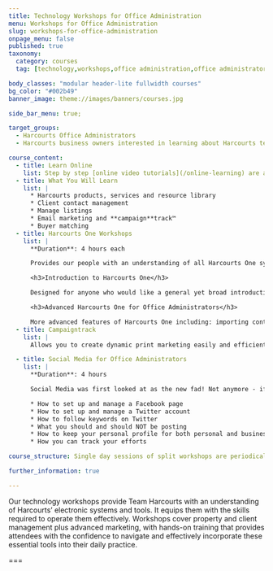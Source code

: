 ```yaml
---
title: Technology Workshops for Office Administration
menu: Workshops for Office Administration
slug: workshops-for-office-administration
onpage_menu: false
published: true
taxonomy:
  category: courses
  tag: [technology,workshops,office administration,office administrators]

body_classes: "modular header-lite fullwidth courses"
bg_color: "#002b49"
banner_image: theme://images/banners/courses.jpg

side_bar_menu: true;

target_groups:
  - Harcourts Office Administrators
  - Harcourts business owners interested in learning about Harcourts technology for office administration

course_content:
  - title: Learn Online
    list: Step by step [online video tutorials](/online-learning) are also available. These pre-recorded audio-visual instructions act as a 1 on 1 coach for all aspects of Harcourts Technology.
  - title: What You Will Learn
    list: |
      * Harcourts products, services and resource library
      * Client contact management
      * Manage listings
      * Email marketing and **campaign**track™
      * Buyer matching
  - title: Harcourts One Workshops
    list: |
      **Duration**: 4 hours each

      Provides our people with an understanding of all Harcourts One systems and resources along with the knowledge and ability to implement and manage them in a Harcourts office. We currently run 5 different Harcourts One training sessions.

      <h3>Introduction to Harcourts One</h3>

      Designed for anyone who would like a general yet broad introduction to Harcourts One and it’s capabilities.

      <h3>Advanced Harcourts One for Office Administrators</h3>

      More advanced features of Harcourts One including: importing contacts, advanced saved listing searches to assist with weekly tasks, building a custom property list email marketing template, uploading your own images for email marketing.
  - title: Campaigntrack
    list: |
      Allows you to create dynamic print marketing easily and efficiently.  Learn how to find, build and print marketing pieces that include custom information and images.

  - title: Social Media for Office Administrators
    list: |
      **Duration**: 4 hours

      Social Media was first looked at as the new fad! Not anymore - if Facebook were a country it would be the 3rd largest in the world! Social Media is here to stay, so why not come and learn how to do it properly. Topics covered include:

      * How to set up and manage a Facebook page
      * How to set up and manage a Twitter account
      * How to follow keywords on Twitter
      * What you should and should NOT be posting
      * How to keep your personal profile for both personal and business use (yes you can separate it)
      * How you can track your efforts

course_structure: Single day sessions of split workshops are periodically conducted by specialist Academy trainers in your local Academy training venue.

further_information: true

---
```


Our technology workshops provide Team Harcourts with an understanding of Harcourts’ electronic systems and tools. It equips them with the skills required to operate them effectively. Workshops cover property and client management plus advanced marketing, with hands-on training that provides attendees with the confidence to navigate and effectively incorporate these essential tools into their daily practice.

===
